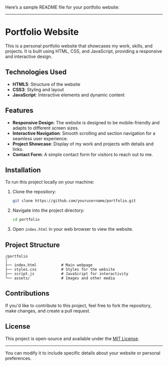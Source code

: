 Here’s a sample README file for your portfolio website:

---

# Portfolio Website

This is a personal portfolio website that showcases my work, skills, and projects. It is built using HTML, CSS, and JavaScript, providing a responsive and interactive design.

## Technologies Used

- **HTML5**: Structure of the website
- **CSS3**: Styling and layout
- **JavaScript**: Interactive elements and dynamic content

## Features

- **Responsive Design**: The website is designed to be mobile-friendly and adapts to different screen sizes.
- **Interactive Navigation**: Smooth scrolling and section navigation for a seamless user experience.
- **Project Showcase**: Display of my work and projects with details and links.
- **Contact Form**: A simple contact form for visitors to reach out to me.

## Installation

To run this project locally on your machine:

1. Clone the repository:
   ```bash
   git clone https://github.com/yourusername/portfolio.git
   ```
2. Navigate into the project directory:
   ```bash
   cd portfolio
   ```
3. Open `index.html` in your web browser to view the website.

## Project Structure

```
/portfolio
│
├── index.html           # Main webpage
├── styles.css           # Styles for the website
├── script.js            # JavaScript for interactivity
└── assets/              # Images and other media
```

## Contributions

If you'd like to contribute to this project, feel free to fork the repository, make changes, and create a pull request.

## License

This project is open-source and available under the [MIT License](LICENSE).

---

You can modify it to include specific details about your website or personal preferences.

